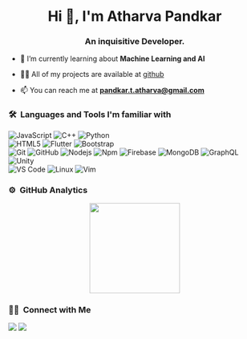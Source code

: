 <h1 align="center">Hi 👋, I'm Atharva Pandkar </h1>
<h3 align="center">An inquisitive Developer.</h3>
	
<!---<p align="center">
  <img src="https://komarev.com/ghpvc/?username=Atharva-Pandkar&color=blueviolet&style=flat">
</p> --->

- 🌱 I’m currently learning about **Machine Learning and AI**

- 👨‍💻 All of my projects are available at [github](https://github.com/Atharva-Pandkar?tab=repositories)

- 📫 You can reach me at **pandkar.t.atharva@gmail.com**

 
	
### 🛠 &nbsp;Languages and Tools I'm familiar with

![JavaScript](https://img.shields.io/badge/-JavaScript-%23F7DF1C?style=for-the-badge&logo=javascript&logoColor=000000&labelColor=%23F7DF1C&color=%23FFCE5A)
![C++](https://img.shields.io/badge/C%2B%2B-00599C?style=for-the-badge&logo=c%2B%2B&logoColor=white)
![Python](http://img.shields.io/badge/-Python-3776AB?style=for-the-badge&logo=python&logoColor=ffffff)
<br>
![HTML5](https://img.shields.io/badge/-HTML5-%23E44D27?style=for-the-badge&logo=html5&logoColor=ffffff)
![Flutter](https://img.shields.io/badge/Flutter-02569B?style=for-the-badge&logo=flutter&logoColor=white)
![Bootstrap](https://img.shields.io/badge/-Bootstrap-38B2AC?style=for-the-badge&logo=bootstrap&logoColor=white)
<br>
![Git](https://img.shields.io/badge/-Git-%23F05032?style=for-the-badge&logo=git&logoColor=%23ffffff)
![GitHub](https://img.shields.io/badge/-GitHub-181717?style=for-the-badge&logo=github)
![Nodejs](https://img.shields.io/badge/-Nodejs-339933?style=for-the-badge&logo=Node.js&logoColor=ffffff)
![Npm](https://img.shields.io/badge/-npm-CB3837?style=for-the-badge&logo=npm)
![Firebase](https://img.shields.io/badge/-Firebase-FFCA28?style=for-the-badge&logo=firebase&logoColor=ffffff)
![MongoDB](https://img.shields.io/badge/MongoDB-4EA94B?style=for-the-badge&logo=mongodb&logoColor=white)
![GraphQL](https://img.shields.io/badge/-GraphQL-0078D6?style=for-the-badge&logo=graphql&logoColor=ffffff)
![Unity](https://img.shields.io/badge/-Unity-6082B6?style=for-the-badge&logo=unity&logoColor=ffffff)
<br>
![VS Code](http://img.shields.io/badge/-VS%20Code-007ACC?style=for-the-badge&logo=visual-studio-code&logoColor=ffffff)
![Linux](http://img.shields.io/badge/-Linux-0078D6?style=for-the-badge&logo=linux&logoColor=ffffff)
![Vim](https://img.shields.io/badge/-vim-4EA94B?style=for-the-badge&logo=vim&logoColor=000)
<br/>

### ⚙️ &nbsp;GitHub Analytics

<p align="center">
<a href="https://github.com/Atharva-Pandkar">
  <img height="180em" src="https://github-readme-stats-eight-theta.vercel.app/api?username=atharva-pandkar&hide=prs,contribs&show_icons=true&theme=radical&include_all_commits=true&count_private=false"/>
</a>
</p>


### 🤝🏻 &nbsp;Connect with Me

<p>
<!-- <a href="https://www.vivek9patel.com"><img src="https://img.shields.io/badge/-adityavsingh.com-3423A6?style=for-the-badge&logo=Google-Chrome&logoColor=white"/></a> -->
<a href="mailto:pandkar.t.atharva@gmail.com"><img src="https://img.shields.io/badge/-pandkar.t.atharva@gmail.com-D14836?style=flat&logo=Gmail&logoColor=white"/></a>
<a href="https://www.linkedin.com/in/atharva-pandkar"><img src="https://img.shields.io/badge/-Atharva Pandkar-1877F2?style=flat&logo=Linkedin&logoColor=white"/></a>
</p>
<!-- <p align="center"><img align="center" src="https://github-readme-streak-stats.herokuapp.com/?user=vivek9patel&" alt="vivek9patel" /></p> -->
